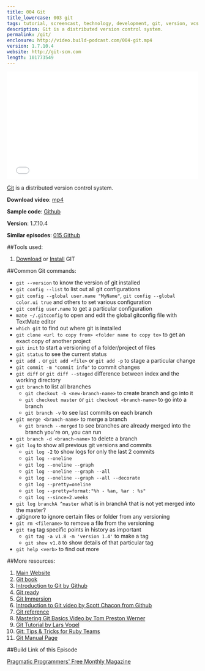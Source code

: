 ```yaml
---
title: 004 Git
title_lowercase: 003 git
tags: tutorial, screencast, technology, development, git, version, vcs
description: Git is a distributed version control system.
permalink: /git/
enclosure: http://video.build-podcast.com/004-git.mp4
version: 1.7.10.4
website: http://git-scm.com
length: 101773549
---
```


<div id="video"><iframe src="//player.vimeo.com/video/44518572" width="500" height="281" frameborder="0" webkitallowfullscreen mozallowfullscreen allowfullscreen></iframe></div>

[Git](http://git-scm.com/) is a distributed version control system.

<p><strong>Download video</strong>: <a href="http://video.build-podcast.com/004-git.mp4" download="build-podcast-004-git.mp4">mp4</a></p>

**Sample code**: [Github](https://github.com/sayanee/build-podcast/tree/master/004-git)

**Version**: 1.7.10.4

**Similar episodes**: [015 Github](/github)

##Tools used:

1. [Download](http://git-scm.com/downloads) or [Install](http://git-scm.com/book/en/Getting-Started-Installing-Git) GIT

##Common Git commands:

- `git --version` to know the version of git installed
- `git config --list` to list out all git configurations
- `git config --global user.name "MyName"`, `git config --global color.ui true` and others to set various configuration
- `git config user.name` to get a particular configuration
- `mate ~/.gitconfig` to open and edit the global gitconfig file with TextMate editor
- `which git` to find out where git is installed
- `git clone <url to copy from> <folder name to copy to>` to get an exact copy of another project
- `git init` to start a versioning of a folder/project of files
- `git status` to see the current status
- `git add .` or `git add <file>` or `git add -p` to stage a particular change
- `git commit -m "commit info"` to commit changes
- `git diff` or `git diff --staged` difference between index and the working directory
- `git branch` to list all branches
    - `git checkout -b <new-branch-name>` to create branch and go into it
    - `git checkout master` or `git checkout <branch-name>` to go into a branch
    - `git branch -v` to see last commits on each branch
- `git merge <branch-name>` to merge a branch
    - `git branch --merged` to see branches are already merged into the branch you're on, you can run
- `git branch -d <branch-name>` to delete a branch
- `git log` to show all previous git versions and commits
    - `git log -2` to show logs for only the last 2 commits
    - `git log --oneline`
    - `git log --oneline --graph`
    - `git log --oneline --graph --all`
    - `git log --oneline --graph --all --decorate`
    - `git log --pretty=oneline`
    - `git log --pretty=format:"%h - %an, %ar : %s"`
    - `git log --since=2.weeks`
- `git log branchA ^master` what is in branchA that is not yet merged into the master?
- .gitignore to ignore certain files or folder from any versioning
- `git rm <filename>` to remove a file from the versioning
- `git tag` tag specific points in history as important
    - `git tag -a v1.8 -m 'version 1.4'` to make a tag
    - `git show v1.8` to show details of that particular tag
- `git help <verb>` to find out more

##More resources:

1. [Main Website ](http://git-scm.com/)
1. [Git book](http://git-scm.com/book)
1. [Introduction to Git by Github](http://learn.github.com/p/intro.html)
1. [Git ready](http://gitready.com/)
1. [Git Immersion](http://gitimmersion.com/)
1. [Introduction to Git video by Scott Chacon from Github](http://www.youtube.com/watch?v=ZDR433b0HJY)
1. [Git reference](http://gitref.org/)
1. [Mastering Git Basics Video by Tom Preston Werner](http://vimeo.com/17118008)
1. [Git Tutorial by Lars Vogel](http://www.vogella.com/articles/Git/article.html)
1. [Git: Tips & Tricks for Ruby Teams](http://www.youtube.com/watch?v=Z2ZL14WWEJI)
1. [Git Manual Page](http://www.kernel.org/pub/software/scm/git/docs/)

##Build Link of this Episode

[Pragmatic Programmers' Free Monthly Magazine](http://pragprog.com/magazines)
